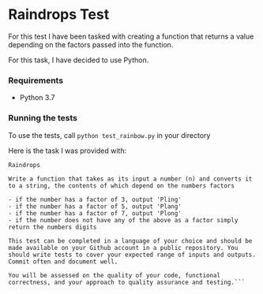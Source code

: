 # **Raindrops Test**

For this test I have been tasked with creating a function that returns a value depending on the factors passed into the function.

For this task, I have decided to use Python.

### Requirements
 - Python 3.7

### Running the tests

To use the tests, call `python test_rainbow.py` in your directory


Here is the task I was provided with:

```
Raindrops

Write a function that takes as its input a number (n) and converts it to a string, the contents of which depend on the numbers factors

- if the number has a factor of 3, output 'Pling'
- if the number has a factor of 5, output 'Plang'
- if the number has a factor of 7, output 'Plong'
- if the number does not have any of the above as a factor simply return the numbers digits

This test can be completed in a language of your choice and should be made available on your Github account in a public repository. You should write tests to cover your expected range of inputs and outputs. Commit often and document well.

You will be assessed on the quality of your code, functional correctness, and your approach to quality assurance and testing.```